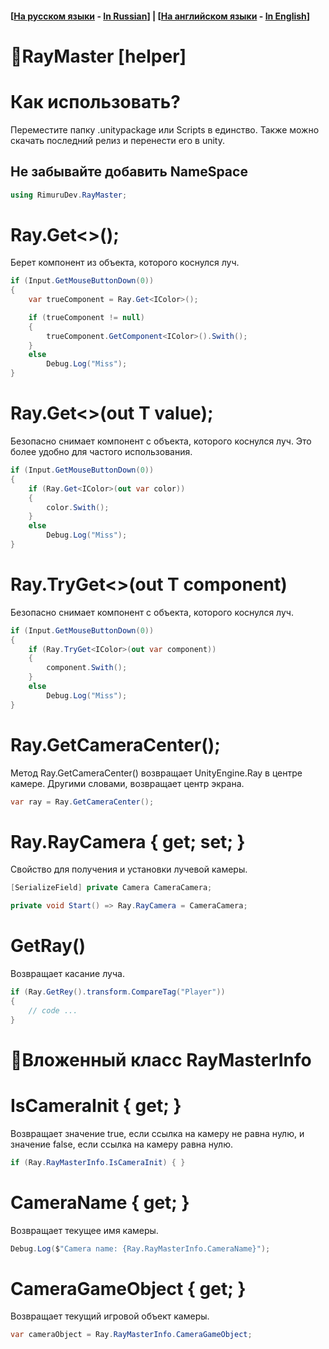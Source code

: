 #### [[На русском языки](/README_ru.md) - [In Russian](/README_ru.md)] | [[На английском языки](/README.md) - [In English](/README.md)]

# :pushpin:RayMaster [helper]
# Как использовать?
Переместите папку .unitypackage или Scripts в единство. Также можно скачать последний релиз и перенести его в unity. 

## Не забывайте добавить NameSpace
```csharp
using RimuruDev.RayMaster;
```


#  Ray.Get<>();
Берет компонент из объекта, которого коснулся луч.
```csharp
if (Input.GetMouseButtonDown(0))
{
    var trueComponent = Ray.Get<IColor>();

    if (trueComponent != null)
    {
        trueComponent.GetComponent<IColor>().Swith();
    }
    else
        Debug.Log("Miss");
}
```
#  Ray.Get<>(out T value);
Безопасно снимает компонент с объекта, которого коснулся луч.  Это более удобно для частого использования.
```csharp
if (Input.GetMouseButtonDown(0))
{
    if (Ray.Get<IColor>(out var color))
    {
        color.Swith();
    }
    else
        Debug.Log("Miss");
}

```

#  Ray.TryGet<>(out T component)
Безопасно снимает компонент с объекта, которого коснулся луч.
```csharp
if (Input.GetMouseButtonDown(0))
{
    if (Ray.TryGet<IColor>(out var component))
    {
        component.Swith();
    }
    else
        Debug.Log("Miss");
}

```

# Ray.GetCameraCenter();
Метод Ray.GetCameraCenter() возвращает UnityEngine.Ray в центре камере. Другими словами, возвращает центр экрана.
```csharp
var ray = Ray.GetCameraCenter();
```
# Ray.RayCamera { get; set; }
Свойство для получения и установки лучевой камеры.
```csharp
[SerializeField] private Camera CameraCamera;

private void Start() => Ray.RayCamera = CameraCamera;
```
# GetRay()
Возвращает касание луча.
```csharp
if (Ray.GetRey().transform.CompareTag("Player"))
{
    // code ...
}
```

# :pushpin:Вложенный класс RayMasterInfo

# IsCameraInit { get; }
Возвращает значение true, если ссылка на камеру не равна нулю, и значение false, если ссылка на камеру равна нулю.
```csharp
if (Ray.RayMasterInfo.IsCameraInit) { }
```
# CameraName { get; }
Возвращает текущее имя камеры.
```csharp
Debug.Log($"Camera name: {Ray.RayMasterInfo.CameraName}");
```
# CameraGameObject { get; }
Возвращает текущий игровой объект камеры.
```csharp
var cameraObject = Ray.RayMasterInfo.CameraGameObject;
```
